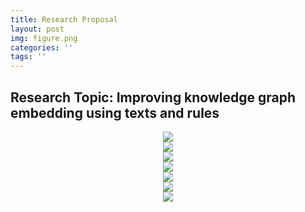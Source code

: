 ```yaml
---
title: Research Proposal
layout: post
img: figure.png
categories: ''
tags: ''
---
```

## Research Topic: Improving knowledge graph embedding using texts and rules 

<center>
<img src="{{site.baseurl}}/assets/img/Research Proposal_Page1.png"/><br>
<img src="{{site.baseurl}}/assets/img/Research Proposal_Page2.png"/><br>
<img src="{{site.baseurl}}/assets/img/Research Proposal_Page3.png"/><br>
<img src="{{site.baseurl}}/assets/img/Research Proposal_Page4.png"/><br>
<img src="{{site.baseurl}}/assets/img/Research Proposal_Page5.png"/><br>
<img src="{{site.baseurl}}/assets/img/Research Proposal_Page6.png"/><br>
<img src="{{site.baseurl}}/assets/img/Research Proposal_Page7.png"/><br>
</center>

